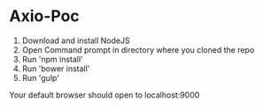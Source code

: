 # Axio-Poc

1. Download and install NodeJS
2. Open Command prompt in directory where you cloned the repo
3. Run 'npm install'
2. Run 'bower install'
3. Run 'gulp' 

Your default browser should open to localhost:9000
